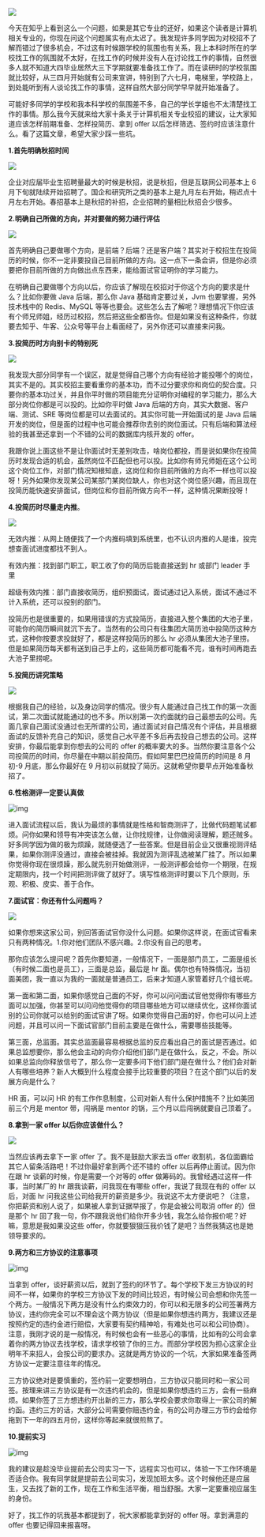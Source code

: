 ![](https://img-blog.csdnimg.cn/20210717133023332.png)

今天在知乎上看到这么一个问题，如果是其它专业的还好，如果这个读者是计算机相关专业的，你现在问这个问题属实有点太迟了。我发现许多同学因为对校招不了解而错过了很多机会，不过这有时候跟学校的氛围也有关系，我上本科时所在的学校找工作的氛围就不太好，在找工作的时候并没有人在讨论找工作的事情，自然很多人就不知道大四毕业居然大三下学期就要准备找工作了。而在读研时的学校氛围就比较好，从三四月开始就有公司来宣讲，特别到了六七月，电梯里，学校路上，到处能听到有人谈论找工作的事情，这样自然大部分同学早早就开始准备了。

可能好多同学的学校和我本科学校的氛围差不多，自己的学长学姐也不太清楚找工作的事情。那么我今天就来给大家十条关于计算机相关专业校招的建议，让大家知道应该怎样前期准备、怎样投简历、拿到 offer 以后怎样筛选、签约时应该注意什么。看了这篇文章，希望大家少踩一些坑。

**1.首先明确秋招时间**

![](https://img-blog.csdnimg.cn/20210717133133222.png)

企业对应届毕业生招聘量最大的时候是秋招，说是秋招，但是互联网公司基本上 6 月下旬就陆续开始招聘了。国企和研究所之类的基本上是九月左右开始，稍迟点十月左右开始。春招基本上是秋招的补招，企业招聘的量相比秋招会少很多。

**2.明确自己所做的方向，并对要做的努力进行评估**

![](https://img-blog.csdnimg.cn/20210717133212991.png)

首先明确自己要做哪个方向，是前端？后端？还是客户端？其实对于校招生在投简历的时候，你不一定非要投自己目前所做的方向。这一点下一条会讲，但是你必须要把你目前所做的方向做出点东西来，能给面试官证明你的学习能力。

在明确自己要做哪个方向以后，你应该了解现在校招对于你这个方向的要求是什么？比如你要做 Java 后端，那么你 Java 基础肯定要过关，Jvm 也要掌握，另外技术栈中的 Redis、MySQL 等等也要会。这些怎么去了解呢？理想情况下你应该有个师兄师姐，经历过校招，然后把这些全都告你。但是如果没有这种条件，你就要去知乎、牛客、公众号等平台上看面经了，另外你还可以直接来问我。

**3.投简历时方向别卡的特别死**

![](https://img-blog.csdnimg.cn/20210717134246287.png)

我发现大部分同学有一个误区，就是觉得自己哪个方向有经验才能投哪个的岗位，其实不是的。其实校招主要看重你的基本功，而不过分要求你和岗位的契合度。只要你的基本功过关，并且你平时做的项目能充分证明你对编程的学习能力，那么大部分岗位你都是可以投的。比如你平时做 Java 后端的方向，其实大数据、客户端、测试、SRE 等岗位都是可以去面试的。其实你可能一开始面试的是 Java 后端 开发的岗位，但是面的过程中也可能会推荐你去别的岗位面试。只有后端和算法经验的我甚至还拿到一个不错的公司的数据库内核开发的 offer。

我跟你说上面这些不是让你面试时无差别攻击，啥岗位都投，而是说如果你在投简历时发现合适的机会，虽然岗位不匹配但也可以投。比如你有师兄师姐在这个公司这个岗位工作，对部门情况知根知底，这岗位和你目前所做的方向不一样也可以投呀！另外如果你发现某公司某部门某岗位缺人，你也对这个岗位感兴趣，而且现在投简历能快速安排面试，但岗位和你目前所做方向不一样，这种情况果断投呀！

**4.投简历时尽量走内推**。

![](https://img-blog.csdnimg.cn/20210717133250663.png)

无效内推：从网上随便找了一个内推码填到系统里，也不认识内推的人是谁，投完想查面试进度都找不到人。

有效内推：找到部门职工，职工收了你的简历后能直接送到 hr 或部门 leader 手里

超级有效内推：部门直接收简历，组织预面试，面试通过记入系统，面试不通过不计入系统，还可以投别的部门。

投简历也是很重要的，如果用错误的方式投简历，直接进入整个集团的大池子里，可能你的简历瞬间就沉下去了。当然有的公司只有往集团大简历池中投简历这种方式，这种你按要求投就好了，都是这样投简历的那么 hr 必须从集团大池子里捞。但是如果简历每天都有送到自己手上的，这些简历都可能看不完，谁有时间再跑去大池子里捞呢。

**5.投简历讲究策略**

![](https://img-blog.csdnimg.cn/20210717134512434.png)

根据我自己的经验，以及身边同学的情况。很少有人能通过自己找工作的第一次面试，第二次面试就能通过的也不多。所以别第一次约面就约自己最想去的公司。先面几家自己面试没通过也无所谓的公司，通过面试对自己情况有个评估，并且根据面试的反馈补充自己的知识，感觉自己水平差不多后再去投自己想去的公司。这样安排，你最后能拿到你想去的公司的 offer 的概率要大的多。当然你要注意各个公司投简历的时间，你尽量在中期以前投简历。假如阿里巴巴投简历的时间是 8 月初-9 月底，那么你最好在 9 月初以前就投了简历。这就希望你要早点开始准备秋招了。

**6.性格测评一定要认真做**

![img](https://img-blog.csdnimg.cn/20210717134713356.png)

进入面试流程以后，我认为最烦的事情就是性格和智商测评了，比做代码题笔试都烦。问你如果和领导有冲突该怎么做，让你找规律，让你做阅读理解，题还贼多。好多同学因为做的极为烦躁，就随便选了一些答案。但是目前企业又很重视测评结果，如果你测评没通过，直接会被挂掉。我就因为测评乱选被某厂挂了。所以如果你觉得你现在很烦躁，那么就先别开始做测评，一般测评都会给你一个期限，在规定期限内，找一个时间把测评做了就好了。填写性格测评时要以下几个原则，乐观、积极、皮实、善于合作。

**7.面试官：你还有什么问题吗？**

![](https://img-blog.csdnimg.cn/2021071713364537.jpg)

如果你想来这家公司，别回答面试官你没什么问题。如果你这样说，在面试官看来只有两种情况。1.你对他们团队不感兴趣。2.你没有自己的思考。

那你应该怎么提问呢？首先你要知道，一般情况下，一面是部门员工，二面是组长（有时候二面也是员工），三面是总监，最后是 hr 面。偶尔也有特殊情况，当初面美团，我一直以为我的一面就是普通员工，后来才知道人家管着好几个组长呢。

第一面和第二面，如果你感觉自己面的不好，你可以问问面试官他觉得你有哪些方面可以加强，你甚至可以问问他觉得你的项目哪些地方可以继续优化，这样你面试别的公司你就可以给别的面试官讲了呀。如果你觉得自己面的好，你也可以问上述问题，并且可以问一下面试官部门目前主要是在做什么，需要哪些技能等。

第三面，总监面。其实总监面最容易根据总监的反应看出自己的面试是否通过。如果总监想要你，那么他会主动的向你介绍他们部门是在做什么，反之，不会。所以如果总监向你释放信号了，那么你一定要多问下他们部门是在做什么？他们会对新人有哪些培养？新人大概到什么程度会接手比较重要的项目？在这个部门以后的发展方向是什么？

HR 面，可以问 HR 的有工作作息制度，公司对新人有什么保护措施不？比如美团前三个月是 mentor 带，闯祸是 mentor 的锅，三个月以后闯祸就要自己顶着了。

**8.拿到一家 offer 以后你应该做什么？**

![](https://img-blog.csdnimg.cn/20210717133854744.png)

当然应该再去拿下一家 offer 了。我不是鼓励大家去当 offer 收割机，各位面霸给其它人留条活路吧！不过你最好拿到两个还不错的 offer 以后再停止面试。因为你在跟 hr 谈薪的时候，你是需要一个对等的 offer 做筹码的。我曾经遇过这样一件事，当时某厂的 hr 跟我谈薪，问我现在有哪些 offer，我说了我现在有的 offer 以后，对面 hr 问我这些公司给我开的薪资是多少。我说这不太方便说吧？（注意，你把薪资和别人说了，如果被人拿到证据举报了，你是会被公司取消 offer 的）但是那个 hr 回了我一句，你不跟我说他们给你开多少钱，我怎么给你报价呢？好嘛，意思是我如果没这些 offer，你就要狠狠压我价钱了是吧？当然我猜这也是她领导要求的。

**9.两方和三方协议的注意事项**

![img](https://img-blog.csdnimg.cn/20210717134903700.png)

当拿到 offer，谈好薪资以后，就到了签约的环节了。每个学校下发三方协议的时间不一样，如果你的学校三方协议下发的时间比较迟，有时候公司会想和你先签一个两方。一般情况下两方是没有什么约束效力的，你可以和无限多的公司签署两方协议，违约你完全可以不理会这个两方协议（但是如果你想违约两方，我建议还是按照约定的违约金进行赔偿，大家要有契约精神哈，有难处也可以和公司协商）。注意，我刚才说的是一般情况，有时候也会有一些恶心的事情，比如有的公司会拿着你的两方协议去找学校，请求学校锁了你的三方。而部分学校因为担心这家企业明年不来招人，会按公司的要求办。这就是两方协议的一个坑，大家如果准备签两方协议一定要注意往年的情况。

三方协议绝对是要慎重的，签约前一定要想明白，三方协议只能同时和一家公司签。按理来讲三方协议是有一次违约机会的，但是如果你想违约三方，会有一些麻烦。如果你签了三方想违约开出新的三方，那么学校会要求你取得上一家公司的解约函。违约三方的话，大部分公司需要你赔违约金，有的公司办理三方节约会给你拖到下一年的四五月份，这样你等起来就很煎熬了。

**10.提前实习**

![img](https://img-blog.csdnimg.cn/20210717134957287.png)

我的建议是趁没毕业提前去公司实习一下，远程实习也可以，体验一下工作环境是否适合你。我有同学就是提前去公司实习，发现加班太多。这个时候他还是应届生，又去找了新的工作，现在工作和生活平衡，相当舒服。大家一定要重视应届生的身份。

好了，找工作的坑我基本都提到了，祝大家都能拿到好的 offer 呀。拿到满意的 offer 也要记得回来报喜呀。
